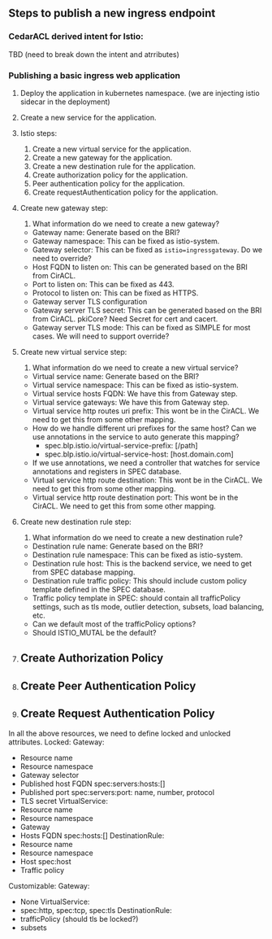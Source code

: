 ## Steps to publish a new ingress endpoint

### CedarACL derived intent for Istio: 
TBD (need to break down the intent and atrributes)

### Publishing a basic ingress web application
1. Deploy the application in kubernetes namespace. (we are injecting istio sidecar in the deployment)
2. Create a new service for the application.
3. Istio steps:
    1. Create a new virtual service for the application.
    2. Create a new gateway for the application.
    3. Create a new destination rule for the application.
    4. Create authorization policy for the application.
    5. Peer authentication policy for the application. 
    6. Create requestAuthentication policy for the application.

4. Create new gateway step:
    1. What information do we need to create a new gateway?
    - Gateway name: Generate based on the BRI?
    - Gateway namespace: This can be fixed as istio-system.
    - Gateway selector: This can be fixed as `istio=ingressgateway`. Do we need to override?
    - Host FQDN to listen on: This can be generated based on the BRI from CirACL.
    - Port to listen on: This can be fixed as 443.
    - Protocol to listen on: This can be fixed as HTTPS.
    - Gateway server TLS configuration
    - Gateway server TLS secret: This can be generated based on the BRI from CirACL. pkiCore? Need Secret for cert and cacert.
    - Gateway server TLS mode: This can be fixed as SIMPLE for most cases. We will need to support override?

5. Create new virtual service step:
    1. What information do we need to create a new virtual service?
    - Virtual service name: Generate based on the BRI?
    - Virtual service namespace: This can be fixed as istio-system.
    - Virtual service hosts FQDN: We have this from Gateway step.
    - Virtual service gateways: We have this from Gateway step.
    - Virtual service http routes uri prefix: This wont be in the CirACL. We need to get this from some other mapping.
    - How do we handle different uri prefixes for the same host? Can we use annotations in the service to auto generate this mapping?
      - spec.blp.istio.io/virtual-service-prefix: [/path]
      - spec.blp.istio.io/virtual-service-host: [host.domain.com]
    - If we use annotations, we need a controller that watches for service annotations and registers in SPEC database.
    - Virtual service http route destination: This wont be in the CirACL. We need to get this from some other mapping.
    - Virtual service http route destination port: This wont be in the CirACL. We need to get this from some other mapping.

6. Create new destination rule step:
    1. What information do we need to create a new destination rule?
    - Destination rule name: Generate based on the BRI?
    - Destination rule namespace: This can be fixed as istio-system.
    - Destination rule host: This is the backend service, we need to get from SPEC database mapping.
    - Destination rule traffic policy: This should include custom policy template defined in the SPEC database.
    - Traffic policy template in SPEC: should contain all trafficPolicy settings, such as tls mode, outlier detection, subsets, load balancing, etc.
    - Can we default most of the trafficPolicy options?
    - Should ISTIO_MUTAL be the default?

7. Create Authorization Policy
   - 
8. Create Peer Authentication Policy
   -
9. Create Request Authentication Policy
   -
   
 In all the above resources, we need to define locked and unlocked attributes. 
 Locked:
   Gateway:
   - Resource name
   - Resource namespace
   - Gateway selector
   - Published host FQDN spec:servers:hosts:[]
   - Published port spec:servers:port: name, number, protocol
   - TLS secret
   VirtualService:
   - Resource name
   - Resource namespace
   - Gateway
   - Hosts FQDN spec:hosts:[]
   DestinationRule:
   - Resource name
   - Resource namespace
   - Host spec:host
   - Traffic policy

Customizable:
  Gateway:
  - None
  VirtualService:
  - spec:http, spec:tcp, spec:tls
  DestinationRule:
  - trafficPolicy (should tls be locked?)
  - subsets

   